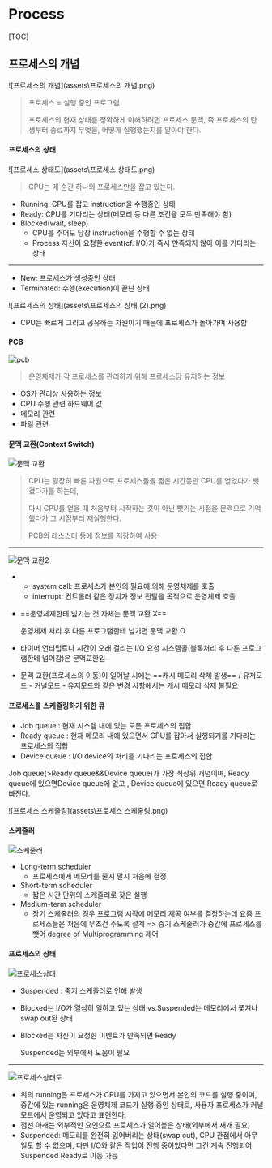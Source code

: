 # Process

[TOC]

## 프로세스의 개념

![프로세스의 개념](assets\프로세스의 개념.png)

> 프로세스 = 실행 중인 프로그램
>
> 프로세스의 현재 상태를 정확하게 이해하려면 프로세스 문맥, 즉 프로세스의 탄생부터 종료까지 무엇을, 어떻게 실행했는지를 알아야 한다.



#### 프로세스의 상태

![프로세스 상태도](assets\프로세스 상태도.png)

> CPU는 매 순간 하나의 프로세스만을 잡고 있는다.

- Running: CPU를 잡고 instruction을 수행중인 상태
- Ready: CPU를 기다리는 상태(메모리 등 다른 조건을 모두 만족해야 함)
- Blocked(wait, sleep)
  - CPU를 주어도 당장 instruction을 수행할 수 없는 상태
  - Process 자신이 요청한 event(cf. I/O)가 즉시 만족되지 않아 이를 기다리는 상태

<hr>

- New: 프로세스가 생성중인 상태
- Terminated: 수행(execution)이 끝난 상태

![프로세스의 상태](assets\프로세스의 상태 (2).png)

- CPU는 빠르게 그리고 공유하는 자원이기 때문에 프로세스가 돌아가며 사용함



#### PCB

![pcb](assets\pcb.png)

> 운영체제가 각 프로세스를 관리하기 위해 프로세스당 유지하는 정보

- OS가 관리상 사용하는 정보
- CPU 수행 관련 하드웨어 값
- 메모리 관련
- 파일 관련



#### 문맥 교환(Context Switch)

![문맥 교환](assets\문맥교환.png)

> CPU는 굉장히 빠른 자원으로 프로세스들을 짧은 시간동안 CPU를 얻었다가 뺏겼다가를 하는데,
>
> 다시 CPU를 얻을 때 처음부터 시작하는 것이 아닌 뺏기는 시점을 문맥으로 기억했다가 그 시점부터 재실행한다.
>
> PCB의 레스스터 등에 정보를 저장하여 사용

<hr>

![문맥 교환2](assets\문맥교환2.png)

- - system call: 프로세스가 본인의 필요에 의해 운영체제를 호출
  - interrupt:  컨트롤러 같은 장치가 정보 전달을 목적으로 운영체제 호출

- ==운영체제한테 넘기는 것 자체는 문맥 교환 X==

  운영체제 처리 후 다른 프로그램한테 넘기면 문맥 교환 O

- 타이머 언터럽트나 시간이 오래 걸리는 I/O 요청 시스템콜(블록처리 후 다른 프로그램한테 넘어감)은 문맥교환임

- 문맥 교환(프로세스의 이동)이 일어날 시에는 ==캐시 메모리 삭제 발생== / 유저모드 - 커널모드 - 유저모드와 같은 변경 사항에서는 캐시 메모리 삭제 불필요



#### 프로세스를 스케줄링하기 위한 큐

- Job queue : 현재 시스템 내에 있는 모든 프로세스의 집합
- Ready queue : 현재 메모리 내에 있으면서 CPU를 잡아서 실행되기를 기다리는 프로세스의 집합
- Device queue : I/O device의 처리를 기다리는 프로세스의 집합

Job queue(>Ready queue&&Device queue)가 가장 최상위 개념이며, Ready queue에 있으면Device queue에 없고 , Device queue에 있으면 Ready queue로 빠진다.

![프로세스 스케줄링](assets\프로세스 스케줄링.png)



#### 스케줄러

![스케줄러](assets\스케줄러.png)

- Long-term scheduler
  - 프로세스에게 메모리를 줄지 말지 처음에 결정
- Short-term scheduler
  - 짧은 시간 단위의 스케줄러로 잦은 실행
- Medium-term scheduler
  - 장기 스케줄러의 경우 프로그램 시작에 메모리 제공 여부를 결정하는데 요즘 프로세스들은 처음에 무조건 주도록 설계 => 중기 스케줄러가 중간에 프로세스를 뺏어 degree of Multiprogramming 제어



#### 프로세스의 상태

![프로세스상태](assets\프로세스상태.png)

- Suspended : 중기 스케줄러로 인해 발생

- Blocked는 I/O가 열심히 일하고 있는 상태 vs.Suspended는 메모리에서 쫓겨나 swap out된 상태

- Blocked는 자신이 요청한 이벤트가 만족되면 Ready

  Suspended는 외부에서 도움이 필요

<hr>

![프로세스상태도](assets\프로세스상태도.png)

- 위의 running은 프로세스가 CPU를 가지고 있으면서 본인의 코드를 실행 중이며, 중간에 있는 running은 운영체제 코드가 실행 중인 상태로, 사용자 프로세스가 커널 모드에서 운영되고 있다고 표현한다.
- 점선 아래는 외부적인 요인으로 프로세스가 얼어붙은 상태(외부에서 재개 필요)
- Suspended: 메모리를 완전히 잃어버리는 상태(swap out), CPU 관점에서 아무일도 할 수 없으며, 다만 I/O와 같은 작업이 진행 중이었다면 그건 계속 진행되어 Suspended Ready로 이동 가능

